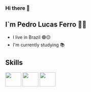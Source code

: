### Hi there 👋

## I`m Pedro Lucas Ferro 🙋‍♂️

- I live in Brazil 🟢🟡
- I'm currently studying 📚

## Skills

<img height="45" width="50" src="https://cdn.jsdelivr.net/gh/devicons/devicon/icons/html5/html5-original.svg">
<img height="45" width="50" src="https://cdn.jsdelivr.net/gh/devicons/devicon/icons/css3/css3-original.svg">
<img height="45" width="50" src="https://cdn.jsdelivr.net/gh/devicons/devicon/icons/javascript/javascript-original.svg">





<!--
**PedroFerro007/PedroFerro007** is a ✨ _special_ ✨ repository because its `README.md` (this file) appears on your GitHub profile.

Here are some ideas to get you started:

- 🔭 I’m currently working on ...
- 🌱 I’m currently learning ...
- 👯 I’m looking to collaborate on ...
- 🤔 I’m looking for help with ...
- 💬 Ask me about ...
- 📫 How to reach me: ...
- 😄 Pronouns: ...
- ⚡ Fun fact: ...
-->
